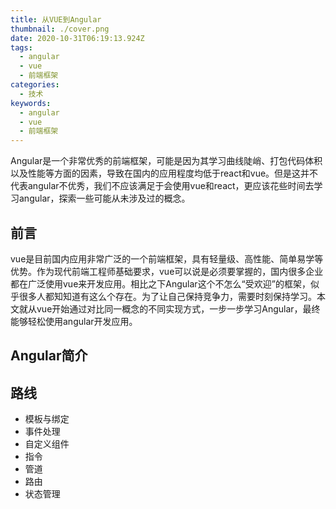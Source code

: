 ```yaml
---
title: 从VUE到Angular
thumbnail: ./cover.png
date: 2020-10-31T06:19:13.924Z
tags:
  - angular
  - vue
  - 前端框架
categories:
  - 技术
keywords:
  - angular
  - vue
  - 前端框架
---
```


Angular是一个非常优秀的前端框架，可能是因为其学习曲线陡峭、打包代码体积以及性能等方面的因素，导致在国内的应用程度均低于react和vue。但是这并不代表angular不优秀，我们不应该满足于会使用vue和react，更应该花些时间去学习angular，探索一些可能从未涉及过的概念。
<!-- more -->

## 前言

vue是目前国内应用非常广泛的一个前端框架，具有轻量级、高性能、简单易学等优势。作为现代前端工程师基础要求，vue可以说是必须要掌握的，国内很多企业都在广泛使用vue来开发应用。相比之下Angular这个不怎么“受欢迎”的框架，似乎很多人都知知道有这么个存在。为了让自己保持竞争力，需要时刻保持学习。本文就从vue开始通过对比同一概念的不同实现方式，一步一步学习Angular，最终能够轻松使用angular开发应用。

## Angular简介

## 路线

* 模板与绑定
* 事件处理
* 自定义组件
* 指令
* 管道
* 路由
* 状态管理

